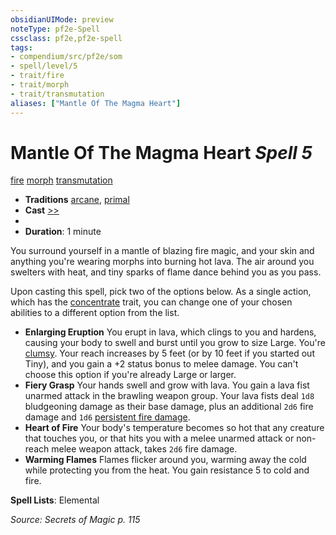 ```yaml
---
obsidianUIMode: preview
noteType: pf2e-Spell
cssclass: pf2e,pf2e-spell
tags:
- compendium/src/pf2e/som
- spell/level/5
- trait/fire
- trait/morph
- trait/transmutation
aliases: ["Mantle Of The Magma Heart"]
---
```

# Mantle Of The Magma Heart *Spell 5*   
[fire](rules/traits/fire.md "Fire Energy & Element Trait")  [morph](rules/traits/morph.md "Morph Effect Trait")  [transmutation](rules/traits/transmutation.md "Transmutation School Trait")  

- **Traditions** [arcane](rules/traits/arcane.md "Arcane Tradition Trait"), [primal](rules/traits/primal.md "Primal Tradition Trait")
- **Cast** [>>](rules/core-rulebook/chapter-9-playing-the-game.md#Actions "Two-Action") 
- 
- **Duration**: 1 minute

You surround yourself in a mantle of blazing fire magic, and your skin and anything you're wearing morphs into burning hot lava. The air around you swelters with heat, and tiny sparks of flame dance behind you as you pass.

Upon casting this spell, pick two of the options below. As a single action, which has the [concentrate](rules/traits/concentrate.md "Concentrate Action & Ability Trait") trait, you can change one of your chosen abilities to a different option from the list.

- **Enlarging Eruption** You erupt in lava, which clings to you and hardens, causing your body to swell and burst until you grow to size Large. You're [clumsy](rules/conditions.md#Clumsy). Your reach increases by 5 feet (or by 10 feet if you started out Tiny), and you gain a +2 status bonus to melee damage. You can't choose this option if you're already Large or larger.
- **Fiery Grasp** Your hands swell and grow with lava. You gain a lava fist unarmed attack in the brawling weapon group. Your lava fists deal `1d8` bludgeoning damage as their base damage, plus an additional `2d6` fire damage and `1d6` [persistent fire damage](rules/conditions.md#Persistent%20Damage).
- **Heart of Fire** Your body's temperature becomes so hot that any creature that touches you, or that hits you with a melee unarmed attack or non-reach melee weapon attack, takes `2d6` fire damage.
- **Warming Flames** Flames flicker around you, warming away the cold while protecting you from the heat. You gain resistance 5 to cold and fire.

**Spell Lists**: Elemental

*Source: Secrets of Magic p. 115*